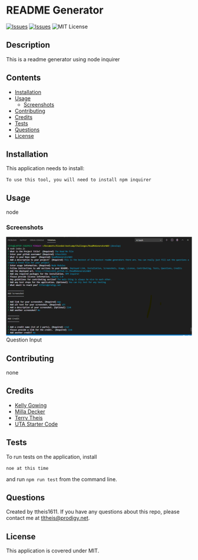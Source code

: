 # README Generator
[![Issues](https://img.shields.io/github/issues/ttheis1611/ReadMeGeneratorWk9)](https://github.com/ttheis1611/ReadMeGeneratorWk9/issues) [![Issues](https://img.shields.io/github/contributors/ttheis1611/ReadMeGeneratorWk9)](https://github.com/ttheis1611/ReadMeGeneratorWk9/graphs/contributors) ![MIT License](https://img.shields.io/badge/license-MIT-blue)


## Description
This is a readme generator using node inquirer 

## Contents
* [Installation](#installation)
* [Usage](#usage)
   * [Screenshots](#screenshots)
* [Contributing](#contributing)
* [Credits](#credits)
* [Tests](#tests)
* [Questions](#questions)
* [License](#license)


## Installation
This application needs to install: 
```
To use this tool, you will need to install npm inquirer
```
  
## Usage
node 
  
### Screenshots
![ScreenShot](./assets/images/ScriptScreenSht.png)
Question Input


## Contributing
none
  
## Credits
* [Kelly Gowing](kelly.a.gowing@gmail.com)
* [Milla Decker](https://github.com/deckiedevs/readme-generator)
* [Terry Theis](https://github.com/ttheis1611/ReadMeGeneratorWk9)
* [UTA Starter Code](https://github.com/the-Coding-Boot-Camp-at-UT/UTA-VIRT-BO-FSF)

  
## Tests
To run tests on the application, install
```
noe at this time
```
and run `npm run test` from the command line.
  
## Questions
Created by ttheis1611. 
      If you have any questions about this repo, please contact me at tltheis@prodigy.net.
  
## License
This application is covered under MIT.
  
